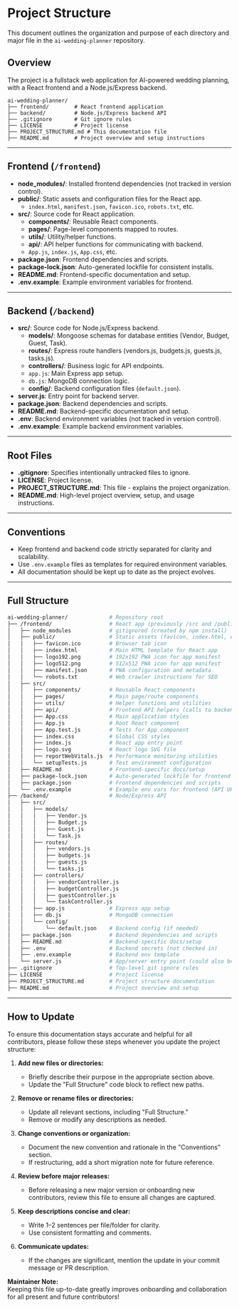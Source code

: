# Project Structure

This document outlines the organization and purpose of each directory and major file in the `ai-wedding-planner` repository.

## Overview

The project is a fullstack web application for AI-powered wedding planning, with a React frontend and a Node.js/Express backend.

```
ai-wedding-planner/
├── frontend/        # React frontend application
├── backend/         # Node.js/Express backend API
├── .gitignore       # Git ignore rules
├── LICENSE          # Project license
├── PROJECT_STRUCTURE.md # This documentation file
├── README.md        # Project overview and setup instructions
```

---

## Frontend (`/frontend`)

- **node_modules/**: Installed frontend dependencies (not tracked in version control).
- **public/**: Static assets and configuration files for the React app.
  - `index.html`, `manifest.json`, `favicon.ico`, `robots.txt`, etc.
- **src/**: Source code for React application.
  - **components/**: Reusable React components.
  - **pages/**: Page-level components mapped to routes.
  - **utils/**: Utility/helper functions.
  - **api/**: API helper functions for communicating with backend.
  - `App.js`, `index.js`, `App.css`, etc.
- **package.json**: Frontend dependencies and scripts.
- **package-lock.json**: Auto-generated lockfile for consistent installs.
- **README.md**: Frontend-specific documentation and setup.
- **.env.example**: Example environment variables for frontend.

---

## Backend (`/backend`)

- **src/**: Source code for Node.js/Express backend.
  - **models/**: Mongoose schemas for database entities (Vendor, Budget, Guest, Task).
  - **routes/**: Express route handlers (vendors.js, budgets.js, guests.js, tasks.js).
  - **controllers/**: Business logic for API endpoints.
  - `app.js`: Main Express app setup.
  - `db.js`: MongoDB connection logic.
  - **config/**: Backend configuration files (`default.json`).
- **server.js**: Entry point for backend server.
- **package.json**: Backend dependencies and scripts.
- **README.md**: Backend-specific documentation and setup.
- **.env**: Backend environment variables (not tracked in version control).
- **.env.example**: Example backend environment variables.

---

## Root Files

- **.gitignore**: Specifies intentionally untracked files to ignore.
- **LICENSE**: Project license.
- **PROJECT_STRUCTURE.md**: This file - explains the project organization.
- **README.md**: High-level project overview, setup, and usage instructions.

---

## Conventions

- Keep frontend and backend code strictly separated for clarity and scalability.
- Use `.env.example` files as templates for required environment variables.
- All documentation should be kept up to date as the project evolves.

---

## Full Structure

```bash
ai-wedding-planner/             # Repository root
├── /frontend/                  # React app (previously /src and /public)
│   ├── node_modules            # gitignored (created by npm install)
│   ├── public/                 # Static assets (favicon, index.html, etc.)
│   │   ├── favicon.ico         # Browser tab icon
│   │   ├── index.html          # Main HTML template for React app
│   │   ├── logo192.png         # 192x192 PWA icon for app manifest
│   │   ├── logo512.png         # 512x512 PWA icon for app manifest
│   │   ├── manifest.json       # PWA configuration and metadata
│   │   └── robots.txt          # Web crawler instructions for SEO
│   ├── src/
│   │   ├── components/         # Reusable React components
│   │   ├── pages/              # Main page/route components
│   │   ├── utils/              # Helper functions and utilities
│   │   ├── api/                # Frontend API helpers (calls to backend)
│   │   ├── App.css             # Main application styles
│   │   ├── App.js              # Root React component
│   │   ├── App.test.js         # Tests for App component
│   │   ├── index.css           # Global CSS styles
│   │   ├── index.js            # React app entry point
│   │   ├── logo.svg            # React logo SVG file
│   │   ├── reportWebVitals.js  # Performance monitoring utilities
│   │   └── setupTests.js       # Test environment configuration
│   ├── README.md               # Frontend-specific docs/setup
│   ├── package-lock.json       # Auto-generated lockfile for frontend
│   ├── package.json            # Frontend dependencies and scripts
│   └── .env.example            # Example env vars for frontend (API URLs etc.)
├── /backend/                   # Node/Express API
│   ├── src/
│   │   ├── models/
│   │   │   ├── Vendor.js
│   │   │   ├── Budget.js
│   │   │   ├── Guest.js
│   │   │   └── Task.js
│   │   ├── routes/
│   │   │   ├── vendors.js
│   │   │   ├── budgets.js
│   │   │   ├── guests.js
│   │   │   └── tasks.js
│   │   ├── controllers/
│   │   │   ├── vendorController.js
│   │   │   ├── budgetController.js
│   │   │   ├── guestController.js
│   │   │   └── taskController.js
│   │   ├── app.js              # Express app setup
│   │   ├── db.js               # MongoDB connection
│   │   └── config/
│   │       └── default.json    # Backend config (if needed)
│   ├── package.json            # Backend dependencies and scripts
│   ├── README.md               # Backend-specific docs/setup
│   ├── .env                    # Backend secrets (not checked in)
│   ├── .env.example            # Backend env template
│   └── server.js               # App/server entry point (could also be index.js)
├── .gitignore                  # Top-level git ignore rules
├── LICENSE                     # Project license
├── PROJECT_STRUCTURE.md        # Project structure documentation
├── README.md                   # Project overview and setup
```

---

## How to Update

To ensure this documentation stays accurate and helpful for all contributors, please follow these steps whenever you update the project structure:

1. **Add new files or directories:**  
   - Briefly describe their purpose in the appropriate section above.
   - Update the "Full Structure" code block to reflect new paths.

2. **Remove or rename files or directories:**  
   - Update all relevant sections, including "Full Structure."
   - Remove or modify any descriptions as needed.

3. **Change conventions or organization:**  
   - Document the new convention and rationale in the "Conventions" section.
   - If restructuring, add a short migration note for future reference.

4. **Review before major releases:**  
   - Before releasing a new major version or onboarding new contributors, review this file to ensure all changes are captured.

5. **Keep descriptions concise and clear:**  
   - Write 1–2 sentences per file/folder for clarity.
   - Use consistent formatting and comments.

6. **Communicate updates:**  
   - If the changes are significant, mention the update in your commit message or PR description.

**Maintainer Note:**  
Keeping this file up-to-date greatly improves onboarding and collaboration for all present and future contributors!